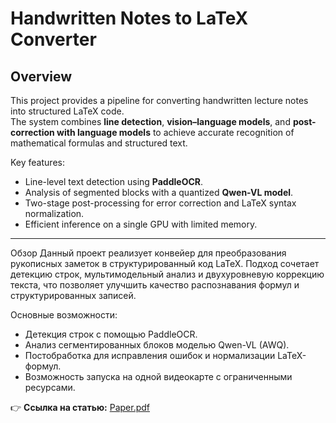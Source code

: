 # Handwritten Notes to LaTeX Converter

## Overview
This project provides a pipeline for converting handwritten lecture notes into structured LaTeX code.  
The system combines **line detection**, **vision–language models**, and **post-correction with language models** to achieve accurate recognition of mathematical formulas and structured text.

Key features:
- Line-level text detection using **PaddleOCR**.
- Analysis of segmented blocks with a quantized **Qwen-VL model**.
- Two-stage post-processing for error correction and LaTeX syntax normalization.
- Efficient inference on a single GPU with limited memory.

------------------------------------------------------------------------------

Обзор
Данный проект реализует конвейер для преобразования рукописных заметок в структурированный код LaTeX.
Подход сочетает детекцию строк, мультимодельный анализ и двухуровневую коррекцию текста, что позволяет улучшить качество распознавания формул и структурированных записей.

Основные возможности:

- Детекция строк с помощью PaddleOCR.
- Анализ сегментированных блоков моделью Qwen-VL (AWQ).
- Постобработка для исправления ошибок и нормализации LaTeX-формул.
- Возможность запуска на одной видеокарте с ограниченными ресурсами.



👉 **Ссылка на статью:** [Paper.pdf](./Article_.pdf)
